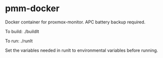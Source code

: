 # pmm-docker
Docker container for proxmox-monitor. APC battery backup required.

To build:
./buildIt

To run:
./runIt

Set the variables needed in runIt to environmental variables before running.
